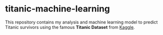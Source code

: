 # titanic-machine-learning
This repository contains my analysis and machine learning model to predict Titanic survivors using the famous **Titanic Dataset** from [Kaggle](https://www.kaggle.com/c/titanic).
